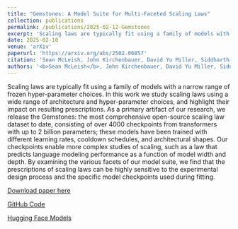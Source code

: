 ```yaml
---
title: "Gemstones: A Model Suite for Multi-Faceted Scaling Laws"
collection: publications
permalink: /publications/2025-02-12-Gemstones
excerpt: 'Scaling laws are typically fit using a family of models with a narrow range of frozen hyper-parameter choices. In this work we study scaling laws using a wide range of architecture and hyper-parameter choices, and highlight their impact on resulting prescriptions. As a primary artifact of our research, we release the Gemstones: the most comprehensive open-source scaling law dataset to date, consisting of over 4000 checkpoints from transformers with up to 2 billion parameters; these models have been trained with different learning rates, cooldown schedules, and architectural shapes. Our checkpoints enable more complex studies of scaling, such as a law that predicts language modeling performance as a function of model width and depth. By examining the various facets of our model suite, we find that the prescriptions of scaling laws can be highly sensitive to the experimental design process and the specific model checkpoints used during fitting.'
date: 2025-02-10
venue: 'arXiv'
paperurl: 'https://arxiv.org/abs/2502.06857'
citation: 'Sean McLeish, John Kirchenbauer, David Yu Miller, Siddharth Singh, Abhinav Bhatele, Micah Goldblum, Ashwinee Panda and Tom Goldstein, McLeish (2025).&quot;Gemstones: A Model Suite for Multi-Faceted Scaling Laws.&quot; <i>arXiv preprint arXiv:2502.06857</i>.'
authors: '<b>Sean McLeish</b>, John Kirchenbauer, David Yu Miller, Siddharth Singh, Abhinav Bhatele, Micah Goldblum, Ashwinee Panda and Tom Goldstein'
---
```

Scaling laws are typically fit using a family of models with a narrow range of frozen hyper-parameter choices. In this work we study scaling laws using a wide range of architecture and hyper-parameter choices, and highlight their impact on resulting prescriptions. As a primary artifact of our research, we release the Gemstones: the most comprehensive open-source scaling law dataset to date, consisting of over 4000 checkpoints from transformers with up to 2 billion parameters; these models have been trained with different learning rates, cooldown schedules, and architectural shapes. Our checkpoints enable more complex studies of scaling, such as a law that predicts language modeling performance as a function of model width and depth. By examining the various facets of our model suite, we find that the prescriptions of scaling laws can be highly sensitive to the experimental design process and the specific model checkpoints used during fitting.

[Download paper here](https://arxiv.org/abs/2502.06857)

[GitHub Code](https://github.com/mcleish7/gemstone-scaling-laws)

[Hugging Face Models](https://huggingface.co/collections/tomg-group-umd/gemstone-models-679408ee3f19f1d4d00e8b10)